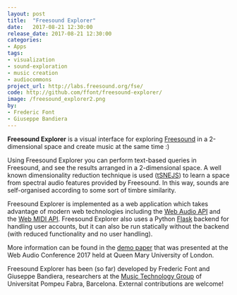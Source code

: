 ```yaml
---
layout: post
title:  "Freesound Explorer"
date:   2017-08-21 12:30:00
release_date: 2017-08-21 12:30:00
categories: 
- Apps
tags:
- visualization 
- sound-exploration
- music creation
- audiocommons
project_url: http://labs.freesound.org/fse/
code: http://github.com/ffont/freesound-explorer/
image: /freesound_explorer2.png
by: 
- Frederic Font
- Giuseppe Bandiera
---
```


**Freesound Explorer** is a visual interface for exploring [Freesound](https://freesound.org) in a 2-dimensional space and create music at the same time :)

Using Freesound Explorer you can perform text-based queries in Freesound, and see the results arranged in a 2-dimensional space. A well known dimensionality reduction technique is used ([tSNEJS](https://github.com/karpathy/tsnejs)) to learn a space from spectral audio features provided by Freesound. In this way, sounds are self-organised according to some sort of timbre similarity.

Freesound Explorer is implemented as a web application which takes advantage of modern web technologies including the [Web Audio API](https://www.w3.org/TR/webaudio/) and the [Web MIDI API](https://www.w3.org/TR/webmidi/). Freesound Explorer also uses a Python [Flask](http://flask.pocoo.org) backend for handling user accounts, but it can also be run statically without the backend (with reduced functionality and no user handling).

More information can be found in the [demo paper](https://repositori.upf.edu/handle/10230/32538?locale-attribute=en) that was presented at the Web Audio Conference 2017 held at Queen Mary University of London.

Freesound Explorer has been (so far) developed by Frederic Font and Giuseppe Bandiera, researchers at the [Music Technology Group](http://mtg.upf.edu) of Universitat Pompeu Fabra, Barcelona. External contributions are welcome!

